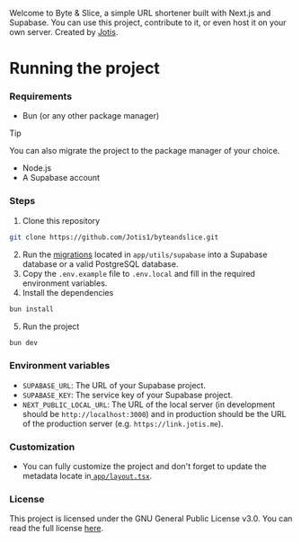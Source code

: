 Welcome to Byte & Slice, a simple URL shortener built with Next.js and Supabase. You can use this project, contribute to it, or even host it on your own server. Created by [Jotis](https://jotis.me).
# Running the project
### Requirements
- Bun (or any other package manager)
> [!TIP]
> You can also migrate the project to the package manager of your choice.
- Node.js
- A Supabase account

### Steps
1. Clone this repository
```sh
git clone https://github.com/Jotis1/byteandslice.git
```
2. Run the [migrations](./app/utils/supabase/migration.sql) located in `app/utils/supabase` into a Supabase database or a valid PostgreSQL database.
3. Copy the `.env.example` file to `.env.local` and fill in the required environment variables.
4. Install the dependencies
```sh
bun install
```
5. Run the project
```sh
bun dev
```

### Environment variables
- `SUPABASE_URL`: The URL of your Supabase project.
- `SUPABASE_KEY`: The service key of your Supabase project.
- `NEXT_PUBLIC_LOCAL_URL`: The URL of the local server (in development should be `http://localhost:3000`) and in production should be the URL of the production server (e.g. `https://link.jotis.me`).

### Customization
- You can fully customize the project and don't forget to update the metadata locate in[ `app/layout.tsx`](./app/layout.tsx).

### License
This project is licensed under the GNU General Public License v3.0. You can read the full license [here](./LICENSE).